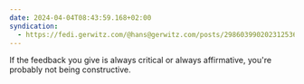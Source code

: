 ```yaml
---
date: 2024-04-04T08:43:59.168+02:00
syndication:
  - https://fedi.gerwitz.com/@hans@gerwitz.com/posts/298603990202312536/
---
```

If the feedback you give is always critical or always affirmative, you're probably not being constructive.

